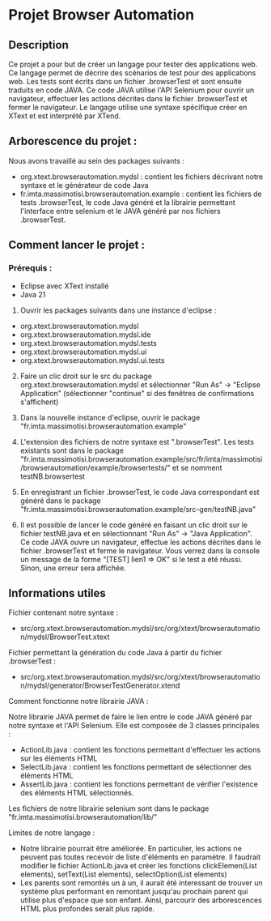 # Projet Browser Automation
## Description
Ce projet a pour but de créer un langage pour tester des applications web. Ce langage permet de décrire des scénarios de test pour des applications web. Les tests sont écrits dans un fichier .browserTest et sont ensuite traduits en code JAVA. Ce code JAVA utilise l'API Selenium pour ouvrir un navigateur, effectuer les actions décrites dans le fichier .browserTest et fermer le navigateur.
Le langage utilise une syntaxe spécifique créer en XText et est interprété par XTend.

## Arborescence du projet :
Nous avons travaillé au sein des packages suivants : 
- org.xtext.browserautomation.mydsl : contient les fichiers décrivant notre syntaxe et le générateur de code Java
- fr.imta.massimotisi.browserautomation.example : contient les fichiers de tests .browserTest, le code Java généré et la librairie permettant l'interface entre selenium et le JAVA généré par nos fichiers .browserTest.

## Comment lancer le projet :
### Prérequis :
- Eclipse avec XText installé
- Java 21

1. Ouvrir les packages suivants dans une instance d'eclipse : 
- org.xtext.browserautomation.mydsl
- org.xtext.browserautomation.mydsl.ide
- org.xtext.browserautomation.mydsl.tests
- org.xtext.browserautomation.mydsl.ui
- org.xtext.browserautomation.mydsl.ui.tests

2. Faire un clic droit sur le src du package org.xtext.browserautomation.mydsl et sélectionner "Run As" -> "Eclipse Application" (sélectionner "continue" si des fenêtres de confirmations s'affichent)

3. Dans la nouvelle instance d'eclipse, ouvrir le package "fr.imta.massimotisi.browserautomation.example"

4. L'extension des fichiers de notre syntaxe est ".browserTest". Les tests existants sont dans le package "fr.imta.massimotisi.browserautomation.example/src/fr/imta/massimotisi/browserautomation/example/browsertests/" et se nomment testNB.browsertest

5. En enregistrant un fichier .browserTest, le code Java correspondant est généré dans le package "fr.imta.massimotisi.browserautomation.example/src-gen/testNB.java"

6. Il est possible de lancer le code généré en faisant un clic droit sur le fichier testNB.java et en sélectionnant "Run As" -> "Java Application". Ce code JAVA ouvre un navigateur, effectue les actions décrites dans le fichier .browserTest et ferme le navigateur. Vous verrez dans la console un message de la forme "[TEST] lien1 => OK" si le test a été réussi. Sinon, une erreur sera affichée.

## Informations utiles
Fichier contenant notre syntaxe :
- src/org.xtext.browserautomation.mydsl/src/org/xtext/browserautomation/mydsl/BrowserTest.xtext

Fichier permettant la génération du code Java à partir du fichier .browserTest :
- src/org.xtext.browserautomation.mydsl/src/org/xtext/browserautomation/mydsl/generator/BrowserTestGenerator.xtend

Comment fonctionne notre librairie JAVA : 

Notre librairie JAVA permet de faire le lien entre le code JAVA généré par notre syntaxe et l'API Selenium. Elle est composée de 3 classes principales :
- ActionLib.java : contient les fonctions permettant d'effectuer les actions sur les éléments HTML
- SelectLib.java : contient les fonctions permettant de sélectionner des éléments HTML
- AssertLib.java : contient les fonctions permettant de vérifier l'existence des éléments HTML sélectionnés.

Les fichiers de notre librairie selenium sont dans le package "fr.imta.massimotisi.browserautomation/lib/"

Limites de notre langage : 
- Notre librairie pourrait être améliorée. En particulier, les actions ne peuvent pas toutes recevoir de liste d'éléments en paramètre. Il faudrait modifier le fichier ActionLib.java et créer les fonctions clickElemen(List<WebElement> elements), setText(List<WebElement> elements), selectOption(List<WebElement> elements)
- Les parents sont remontés un à un, il aurait été interessant de trouver un système plus performant en remontant jusqu'au prochain parent qui utilise plus d'espace que son enfant. Ainsi, parcourir des arborescences HTML plus profondes serait plus rapide.
